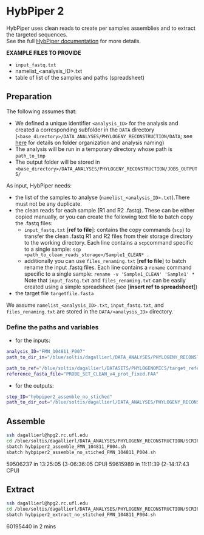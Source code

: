 HybPiper 2
================

HybPiper uses clean reads to create per samples assemblies and to
extract the targeted sequences.  
See the full [HybPiper
documentation](https://github.com/mossmatters/HybPiper/wiki/Full-pipeline-parameters)
for more details.

**EXAMPLE FILES TO PROVIDE**

- `input_fastq.txt`
- namelist\_<analysis_ID>.txt
- table of list of the samples and paths (spreadsheet)

## Preparation

The following assumes that:

- We defined a unique identifier `<analysis_ID>` for the analysis and
  created a corresponding subfolder in the `DATA` directory
  (`<base_directory>/DATA_ANALYSES/PHYLOGENY_RECONSTRUCTION/DATA`; see
  [here](Notes_for_advanced_wf.md) for details on folder organization
  and analysis naming)
- The analysis will be run in a temporary directory whose path is
  `path_to_tmp`
- The output folder will be stored in
  `<base_directory>/DATA_ANALYSES/PHYLOGENY_RECONSTRUCTION/JOBS_OUTPUTS/`

As input, HybPiper needs:

- the list of the samples to analyse
  (`namelist_<analysis_ID>.txt`).There must not be any duplicate.  
- the clean reads for each sample (R1 and R2 .fastq). These can be
  either copied manually, or you can create the following text file to
  batch copy the .fastq files:
  - `input_fastq.txt` \[**ref to file**\]: contains the copy commands
    (`scp`) to transfer the clean .fastq R1 and R2 files from their
    storage directory to the working directory. Each line contains a
    `scp`command specific to a single sample:
    `scp <path_to_clean_reads_storage>/Sample1_CLEAN* .`
  - additionally you can use `files_renaming.txt` \[**ref to file**\] to
    batch rename the input .fastq files. Each line contains a `rename`
    command specific to a single sample:
    `rename -v 'Sample1_CLEAN' 'Sample1' *`  
    Note that `input_fastq.txt` and `files_renaming.txt` can be easily
    created using a simple spreadsheet (see \[**insert ref to
    spreadsheet**\])
- the target file `targetfile.fasta`

We assume `namelist_<analysis_ID>.txt`, `input_fastq.txt`, and
`files_renaming.txt` are stored in the `DATA/<analysis_ID>` directory.

### Define the paths and variables

- for the inputs:

``` bash
analysis_ID="FMN_104811_P007"
path_to_dir_in="/blue/soltis/dagallierl/DATA_ANALYSES/PHYLOGENY_RECONSTRUCTION/DATA";

path_to_ref="/blue/soltis/dagallierl/DATASETS/PHYLOGENOMICS/target_references/hybpiper_check_targetfile"
reference_fasta_file="PROBE_SET_CLEAN_v4_prot_fixed.FAA"
```

- for the outputs:

``` bash
step_ID="hybpiper2_assemble_no_stiched"
path_to_dir_out="/blue/soltis/dagallierl/DATA_ANALYSES/PHYLOGENY_RECONSTRUCTION/JOBS_OUTPUTS/$analysis_ID"_"$step_ID"_"$SLURM_JOB_ID/";
```

## Assemble

``` bash
ssh dagallierl@hpg2.rc.ufl.edu
cd /blue/soltis/dagallierl/DATA_ANALYSES/PHYLOGENY_RECONSTRUCTION/SCRIPTS_cluster
sbatch hybpiper2_assemble_FMN_104811_P004.sh
sbatch hybpiper2_assemble_no_stiched_FMN_104811_P004.sh
```

59506237 in 13:25:05 (3-06:36:05 CPU) 59615989 in 11:11:39 (2-14:17:43
CPU)

## Extract

``` bash
ssh dagallierl@hpg2.rc.ufl.edu
cd /blue/soltis/dagallierl/DATA_ANALYSES/PHYLOGENY_RECONSTRUCTION/SCRIPTS_cluster
sbatch hybpiper2_extract_no_stitched_FMN_104811_P004.sh
```

60195440 in 2 mins
